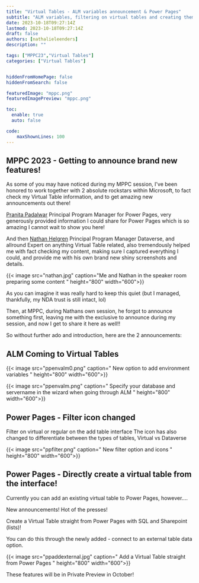 ```yaml
---
title: "Virtual Tables - ALM variables announcement & Power Pages"
subtitle: "ALM variables, filtering on virtual tables and creating them straight from Power Pages?"
date: 2023-10-18T09:27:14Z
lastmod: 2023-10-18T09:27:14Z
draft: false
authors: [nathalieleenders]
description: ""

tags: ["MPPC23","Virtual Tables"]
categories: ["Virtual Tables"]


hiddenFromHomePage: false
hiddenFromSearch: false

featuredImage: "mppc.png"
featuredImagePreview: "mppc.png"

toc:
  enable: true
  auto: false

code:
    maxShownLines: 100
---
```

## MPPC 2023 - Getting to announce brand new features!

As some of you may have noticed during my MPPC session, I've been honored to work together with 2 absolute rockstars within Microsoft, to fact check my Virtual Table information, and to get amazing new announcements out there!

[Pranita Padalwar](https://www.linkedin.com/in/pranita225/) Principal Program Manager for Power Pages, very generously provided information I could share for Power Pages which is so amazing I cannot wait to show you here!

And then [Nathan Helgren](https://www.linkedin.com/in/nhelgren/) Principal Program Manager Dataverse, and allround Expert on anything Virtual Table related, also tremendously helped me with fact checking my content, making sure I captured everything I could, and provide me with his own brand new shiny screenshots and details.

{{< image src="nathan.jpg" caption="Me and Nathan in the speaker room preparing some content " height="800" width="600">}}

As you can imagine it was really hard to keep this quiet (but I managed, thankfully, my NDA trust is still intact, lol)

Then, at MPPC, during Nathans own session, he forgot to announce something first, leaving me with the exclusive to announce during my session, and now I get to share it here as well!!

So without further ado and introduction, here are the 2 announcements:

## ALM Coming to Virtual Tables

{{< image src="ppenvalm0.png" caption=" New option to add environment variables " height="800" width="600">}}

{{< image src="ppenvalm.png" caption=" Specify your database and servername in the wizard when going through ALM " height="800" width="600">}}

## Power Pages - Filter icon changed

Filter on virtual or regular on the add table interface
The icon has also changed to differentiate between the types of tables, Virtual vs Dataverse

{{< image src="ppfilter.png" caption=" New filter option and icons " height="800" width="600">}}

## Power Pages - Directly create a virtual table from the interface!

Currently you can add an existing virtual table to Power Pages, however….

New announcements! Hot of the presses!

Create a Virtual Table straight from Power Pages with SQL and Sharepoint (lists)!

You can do this through the newly added -  connect to an external table data option.

{{< image src="ppaddexternal.jpg" caption=" Add a Virtual Table straight from Power Pages " height="800" width="600">}}


These features will be in Private Preview in October!

